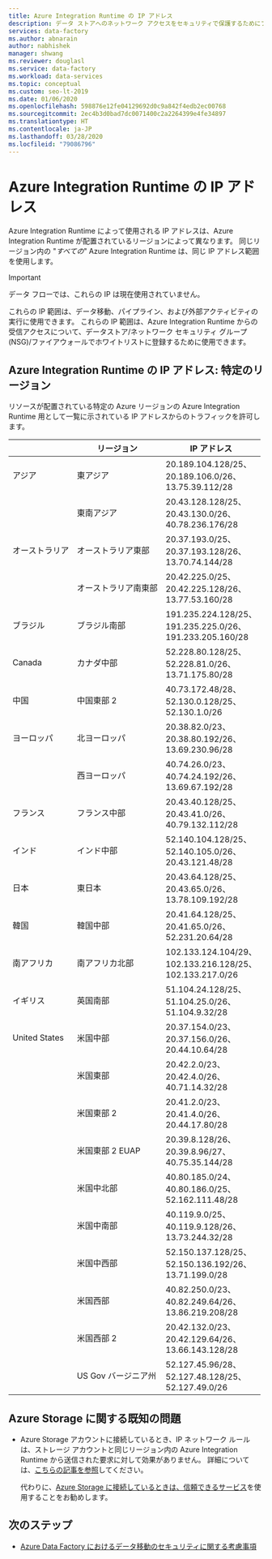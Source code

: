 ```yaml
---
title: Azure Integration Runtime の IP アドレス
description: データ ストアへのネットワーク アクセスをセキュリティで保護するためにファイアウォールを適切に構成するには、どの IP アドレスからの受信トラフィックを許可する必要があるかについて説明します。
services: data-factory
ms.author: abnarain
author: nabhishek
manager: shwang
ms.reviewer: douglasl
ms.service: data-factory
ms.workload: data-services
ms.topic: conceptual
ms.custom: seo-lt-2019
ms.date: 01/06/2020
ms.openlocfilehash: 598876e12fe04129692d0c9a842f4edb2ec00768
ms.sourcegitcommit: 2ec4b3d0bad7dc0071400c2a2264399e4fe34897
ms.translationtype: HT
ms.contentlocale: ja-JP
ms.lasthandoff: 03/28/2020
ms.locfileid: "79086796"
---
```

# <a name="azure-integration-runtime-ip-addresses"></a>Azure Integration Runtime の IP アドレス

Azure Integration Runtime によって使用される IP アドレスは、Azure Integration Runtime が配置されているリージョンによって異なります。 同じリージョン内の "*すべての*" Azure Integration Runtime は、同じ IP アドレス範囲を使用します。

> [!IMPORTANT]  
> データ フローでは、これらの IP は現在使用されていません。 
>
> これらの IP 範囲は、データ移動、パイプライン、および外部アクティビティの実行に使用できます。 これらの IP 範囲は、Azure Integration Runtime からの受信アクセスについて、データストア/ネットワーク セキュリティ グループ (NSG)/ファイアウォールでホワイトリストに登録するために使用できます。 

## <a name="azure-integration-runtime-ip-addresses-specific-regions"></a>Azure Integration Runtime の IP アドレス: 特定のリージョン

リソースが配置されている特定の Azure リージョンの Azure Integration Runtime 用として一覧に示されている IP アドレスからのトラフィックを許可します。

|                | リージョン              | IP アドレス                                                 |
| -------------- | ------------------- | ------------------------------------------------------------ |
| アジア           | 東アジア           | 20.189.104.128/25、 </br>20.189.106.0/26、 </br>13.75.39.112/28 |
| &nbsp;         | 東南アジア      | 20.43.128.128/25、 </br>20.43.130.0/26、 </br>40.78.236.176/28 |
| オーストラリア      | オーストラリア東部      | 20.37.193.0/25、</br>20.37.193.128/26、</br>13.70.74.144/28    |
| &nbsp;         | オーストラリア南東部 | 20.42.225.0/25、</br>20.42.225.128/26、</br>13.77.53.160/28    |
| ブラジル         | ブラジル南部        | 191.235.224.128/25、</br>191.235.225.0/26、</br>191.233.205.160/28 |
| Canada         | カナダ中部      | 52.228.80.128/25、</br>52.228.81.0/26、</br>13.71.175.80/28    |
| 中国          | 中国東部 2        | 40.73.172.48/28、</br>52.130.0.128/25、</br>52.130.1.0/26      |
| ヨーロッパ         | 北ヨーロッパ        | 20.38.82.0/23、</br>20.38.80.192/26、</br>13.69.230.96/28      |
| &nbsp;         | 西ヨーロッパ         | 40.74.26.0/23、</br>40.74.24.192/26、</br>13.69.67.192/28      |
| フランス         | フランス中部      | 20.43.40.128/25、</br>20.43.41.0/26、</br>40.79.132.112/28     |
| インド          | インド中部       | 52.140.104.128/25、</br>52.140.105.0/26、</br>20.43.121.48/28  |
| 日本          | 東日本          | 20.43.64.128/25、</br>20.43.65.0/26、</br>13.78.109.192/28     |
| 韓国          | 韓国中部       | 20.41.64.128/25、</br>20.41.65.0/26、</br>52.231.20.64/28      |
| 南アフリカ   | 南アフリカ北部  | 102.133.124.104/29、</br>102.133.216.128/25、</br>102.133.217.0/26 |
| イギリス | 英国南部            | 51.104.24.128/25、</br>51.104.25.0/26、</br>51.104.9.32/28     |
| United States  | 米国中部          | 20.37.154.0/23、</br>20.37.156.0/26、</br>20.44.10.64/28       |
|                | 米国東部             | 20.42.2.0/23、</br>20.42.4.0/26、</br>40.71.14.32/28           |
|                | 米国東部 2            | 20.41.2.0/23、</br>20.41.4.0/26、</br>20.44.17.80/28           |
|                | 米国東部 2 EUAP      | 20.39.8.128/26、</br>20.39.8.96/27、</br>40.75.35.144/28       |
|                | 米国中北部    | 40.80.185.0/24、</br>40.80.186.0/25、</br>52.162.111.48/28      |
|                | 米国中南部    | 40.119.9.0/25、</br>40.119.9.128/26、</br>13.73.244.32/28      |
|                | 米国中西部     | 52.150.137.128/25、</br>52.150.136.192/26、</br>13.71.199.0/28 |
|                | 米国西部             | 40.82.250.0/23、</br>40.82.249.64/26、</br>13.86.219.208/28    |
|                | 米国西部 2            | 20.42.132.0/23、</br>20.42.129.64/26、</br>13.66.143.128/28    |
|                | US Gov バージニア州     | 52.127.45.96/28、</br>52.127.48.128/25、</br>52.127.49.0/26    |

## <a name="known-issue-with-azure-storage"></a>Azure Storage に関する既知の問題

* Azure Storage アカウントに接続しているとき、IP ネットワーク ルールは、ストレージ アカウントと同じリージョン内の Azure Integration Runtime から送信された要求に対して効果がありません。 詳細については、[こちらの記事を参照](https://docs.microsoft.com/azure/storage/common/storage-network-security#grant-access-from-an-internet-ip-range)してください。 

  代わりに、[Azure Storage に接続しているときは、信頼できるサービス](https://techcommunity.microsoft.com/t5/azure-data-factory/data-factory-is-now-a-trusted-service-in-azure-storage-and-azure/ba-p/964993)を使用することをお勧めします。 

## <a name="next-steps"></a>次のステップ

* [Azure Data Factory におけるデータ移動のセキュリティに関する考慮事項](data-movement-security-considerations.md)

